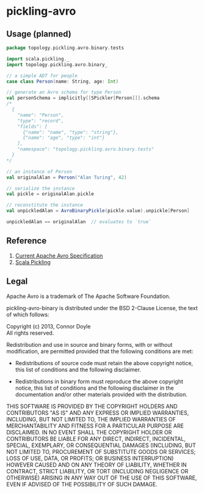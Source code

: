 # pickling-avro

## Usage (planned)

```scala
package topology.pickling.avro.binary.tests

import scala.pickling._
import topology.pickling.avro.binary_

// a simple ADT for people
case class Person(name: String, age: Int)

// generate an Avro schema for type Person
val personSchema = implicitly[[SPickler[Person]]].schema
/*
  {
    "name": "Person",
    "type": "record",
    "fields": [
      {"name": "name", "type": "string"},
      {"name": "age", "type": "int"}
    ],
    "namespace": "topology.pickling.avro.binary.tests"
  }
*/

// an instance of Person
val originalAlan = Person("Alan Turing", 42)

// serialize the instance
val pickle = originalAlan.pickle

// reconstitute the instance
val unpickledAlan = AvroBinaryPickle(pickle.value).unpickle[Person]

unpickledAlan == originalAlan  // evaluates to `true`
```


## Reference
1. [Current Apache Avro Specification](http://avro.apache.org/docs/current/spec.html)
1. [Scala Pickling](http://lampwww.epfl.ch/~hmiller/pickling)


## Legal
Apache Avro is a trademark of The Apache Software Foundation.

pickling-avro-binary is distributed under the BSD 2-Clause License, the text of which follows:

Copyright (c) 2013, Connor Doyle  
All rights reserved.

Redistribution and use in source and binary forms, with or without modification, are permitted provided that the following conditions are met:

- Redistributions of source code must retain the above copyright notice, this list of conditions and the following disclaimer.

- Redistributions in binary form must reproduce the above copyright notice, this list of conditions and the following disclaimer in the documentation and/or other materials provided with the distribution.

THIS SOFTWARE IS PROVIDED BY THE COPYRIGHT HOLDERS AND CONTRIBUTORS "AS IS" AND ANY EXPRESS OR IMPLIED WARRANTIES, INCLUDING, BUT NOT LIMITED TO, THE IMPLIED WARRANTIES OF MERCHANTABILITY AND FITNESS FOR A PARTICULAR PURPOSE ARE DISCLAIMED. IN NO EVENT SHALL THE COPYRIGHT HOLDER OR CONTRIBUTORS BE LIABLE FOR ANY DIRECT, INDIRECT, INCIDENTAL, SPECIAL, EXEMPLARY, OR CONSEQUENTIAL DAMAGES (INCLUDING, BUT NOT LIMITED TO, PROCUREMENT OF SUBSTITUTE GOODS OR SERVICES; LOSS OF USE, DATA, OR PROFITS; OR BUSINESS INTERRUPTION) HOWEVER CAUSED AND ON ANY THEORY OF LIABILITY, WHETHER IN CONTRACT, STRICT LIABILITY, OR TORT (INCLUDING NEGLIGENCE OR OTHERWISE) ARISING IN ANY WAY OUT OF THE USE OF THIS SOFTWARE, EVEN IF ADVISED OF THE POSSIBILITY OF SUCH DAMAGE.
